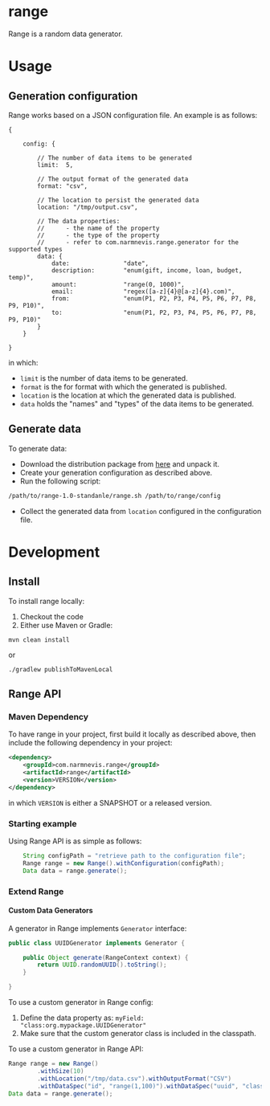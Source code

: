 # range

Range is a random data generator.

# Usage

## Generation configuration

Range works based on a JSON configuration file. An example is as follows:

```
{

	config: {
	
		// The number of data items to be generated
		limit:	5,
		
		// The output format of the generated data
		format:	"csv",
		
		// The location to persist the generated data
		location: "/tmp/output.csv",
		
		// The data properties:
		//		- the name of the property
		//		- the type of the property
		// 		- refer to com.narmnevis.range.generator for the supported types
		data: {
			date:				"date",
			description:		"enum(gift, income, loan, budget, temp)",
			amount:				"range(0, 1000)",
			email:				"regex([a-z]{4}@[a-z]{4}.com)",
			from:				"enum(P1, P2, P3, P4, P5, P6, P7, P8, P9, P10)",
			to:					"enum(P1, P2, P3, P4, P5, P6, P7, P8, P9, P10)"
		}
	}

}
```

in which:

* `limit` is the number of data items to be generated.
* `format` is the for format with which the generated is published.
* `location` is the location at which the generated data is published.
* `data` holds the "names" and "types" of the data items to be generated.
 
## Generate data

To generate data:

* Download the distribution package from [here][v1] and unpack it.
* Create your generation configuration as described above.
* Run the following script:

```bash
/path/to/range-1.0-standanle/range.sh /path/to/range/config
```
* Collect the generated data from `location` configured in the configuration file.


# Development

## Install

To install range locally:

1. Checkout the code
2. Either use Maven or Gradle:

```
mvn clean install
```
or 
```
./gradlew publishToMavenLocal
```

## Range API

### Maven Dependency

To have range in your project, first build it locally as described above, then include the following dependency in your project:

```xml
<dependency>
	<groupId>com.narmnevis.range</groupId>
	<artifactId>range</artifactId>
	<version>VERSION</version>
</dependency>
```

in which `VERSION` is either a SNAPSHOT or a released version.

### Starting example

Using Range API is as simple as follows: 

```java
    String configPath = "retrieve path to the configuration file";
    Range range = new Range().withConfiguration(configPath);
    Data data = range.generate();
```

### Extend Range

#### Custom Data Generators

A generator in Range implements `Generator` interface:

```java
public class UUIDGenerator implements Generator {

	public Object generate(RangeContext context) {
		return UUID.randomUUID().toString();
	}

}
```

To use a custom generator in Range config:

1. Define the data property as:
```myField:	"class:org.mypackage.UUIDGenerator"```
2. Make sure that the custom generator class is included in the classpath.

To use a custom generator in Range API:

```java 
Range range = new Range()
		.withSize(10)
		.withLocation("/tmp/data.csv").withOutputFormat("CSV")
		.withDataSpec("id", "range(1,100)").withDataSpec("uuid", "class:org.package.UUIDGenerator");
Data data = range.generate();
```



[v1]: http://github.com/Narmnevis/range/releases/download/range-1.2/range-1.2-standalone.zip
